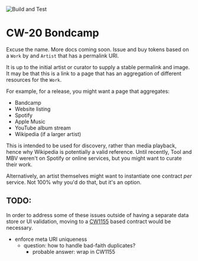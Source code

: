 ![Build and Test](https://github.com/envoylabs/cw20-bondcamp/actions/workflows/build_and_test.yml/badge.svg)

# CW-20 Bondcamp

Excuse the name. More docs coming soon. Issue and buy tokens based on a `Work` by and `Artist` that has a permalink URI.

It is up to the initial artist or curator to supply a stable permalink and image. It may be that this is a link to a page that has an aggregation of different resources for the `Work`.

For example, for a release, you might want a page that aggregates:

- Bandcamp
- Website listing
- Spotify
- Apple Music
- YouTube album stream
- Wikipedia (if a larger artist)

This is intended to be used for discovery, rather than media playback, hence why Wikipedia is potentially a valid reference. Until recently, Tool and MBV weren't on Spotify or online services, but you might want to curate their work.

Alternatively, an artist themselves might want to instantiate one contract _per_ service. Not 100% why you'd do that, but it's an option.

## TODO:

In order to address some of these issues outside of having a separate data store or UI validation, moving to a [CW1155](https://github.com/CosmWasm/cosmwasm-plus/tree/main/packages/cw1155) based contract would be necessary.

- enforce meta URI uniqueness
  - question: how to handle bad-faith duplicates?
    - probable answer: wrap in CW1155

